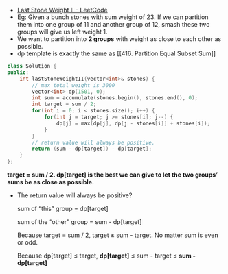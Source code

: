 - [Last Stone Weight II - LeetCode](https://leetcode.com/problems/last-stone-weight-ii/description/)
- Eg: Given a bunch stones with sum weight of 23. If we can partition them into one group of 11 and another group of 12, smash these two groups will give us left weight 1.
- We want to partition into **2 groups** with weight as close to each other as possible.
- dp template is exactly the same as [[416. Partition Equal Subset Sum]]

```C++
class Solution {
public:
    int lastStoneWeightII(vector<int>& stones) {
        // max total weight is 3000
        vector<int> dp(1501, 0);
        int sum = accumulate(stones.begin(), stones.end(), 0);
        int target = sum / 2;
        for(int i = 0; i < stones.size(); i++) {
            for(int j = target; j >= stones[i]; j--) {
                dp[j] = max(dp[j], dp[j - stones[i]] + stones[i]);
            }
        }
        // return value will always be positive.
        return (sum - dp[target]) - dp[target];
    }
};
```

**target = sum / 2. dp[target] is the best we can give to let the two groups’ sums be as close as possible.**

- The return value will always be positive?
    
    sum of “this” group = dp[target]
    
    sum of the “other” group = sum - dp[target]
    
    Because target = sum / 2, target ≤ sum - target. No matter sum is even or odd.
    
    Because dp[target] ≤ target, **dp[target]** ≤ sum - target ≤ **sum - dp[target]**